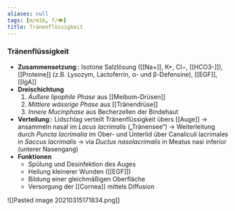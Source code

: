 ```yaml
---
aliases: null
tags: [m/m16, f/👁️]
title: Tränenflüssigkeit
---
```

### Tränenflüssigkeit
- **Zusammensetzung**:: Isotone Salzlösung ([[Na+]], K+, Cl−, [[HCO3-]]), [[Proteine]] (z.B. Lysozym, Lactoferrin, α- und β-Defensine), [[EGF]], [[IgA]]
- **Dreischichtung**
	1. *Äußere lipophile Phase* aus [[Meibom-Drüsen]]
	2. *Mittlere wässrige Phase* aus [[Tränendrüse]]
	3. *Innere Mucinphase* aus Becherzellen der Bindehaut
- **Verteilung**:: Lidschlag verteilt Tränenflüssigkeit übers [[Auge]] → ansammeln nasal im *Lacus lacrimalis* („Tränensee“) → Weiterleitung durch *Puncta lacrimalia* im Ober- und Unterlid über Canaliculi lacrimales in *Saccus lacrimalis* → via *Ductus nasolacrimalis* in Meatus nasi inferior (unterer Nasengang)
- **Funktionen**
	- Spülung und Desinfektion des Auges 
	- Heilung kleinerer Wunden ([[EGF]])
	- Bildung einer gleichmäßigen Oberfläche 
	- Versorgung der [[Cornea]] mittels Diffusion

![[Pasted image 20210315171834.png]]